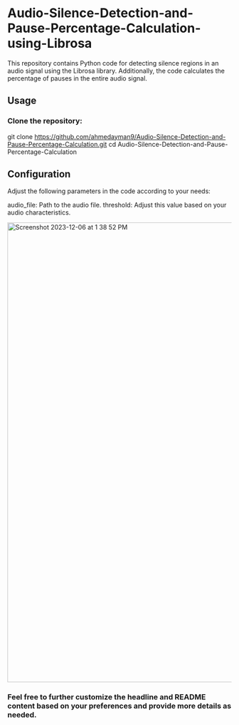 # Audio-Silence-Detection-and-Pause-Percentage-Calculation-using-Librosa

This repository contains Python code for detecting silence regions in an audio signal using the Librosa library. Additionally, the code calculates the percentage of pauses in the entire audio signal.
## Usage
### Clone the repository:

git clone https://github.com/ahmedayman9/Audio-Silence-Detection-and-Pause-Percentage-Calculation.git
cd Audio-Silence-Detection-and-Pause-Percentage-Calculation

## Configuration
Adjust the following parameters in the code according to your needs:

audio_file: Path to the audio file.
threshold: Adjust this value based on your audio characteristics.


<img width="1032" alt="Screenshot 2023-12-06 at 1 38 52 PM" src="https://github.com/ahmedayman9/Audio-Silence-Detection-and-Pause-Percentage-Calculation-/assets/66433551/c536d978-c96e-4a38-9bb5-abc293f6f03d">


### Feel free to further customize the headline and README content based on your preferences and provide more details as needed.

